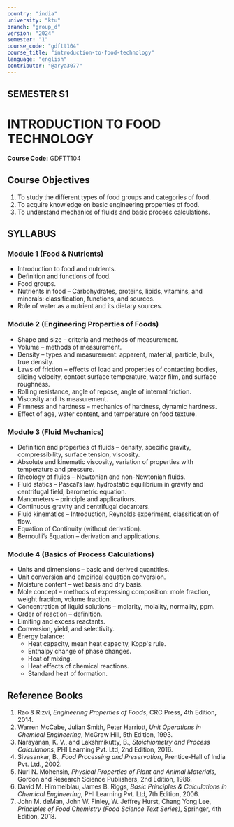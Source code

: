 ```yaml
---
country: "india"
university: "ktu"
branch: "group_d"
version: "2024"
semester: "1"
course_code: "gdftt104"
course_title: "introduction-to-food-technology"
language: "english"
contributor: "@arya3077"
---
```


## SEMESTER S1
# INTRODUCTION TO FOOD TECHNOLOGY
**Course Code:** GDFTT104  

## Course Objectives
1. To study the different types of food groups and categories of food.  
2. To acquire knowledge on basic engineering properties of food.  
3. To understand mechanics of fluids and basic process calculations.  

## SYLLABUS  

### Module 1 (Food & Nutrients)  
* Introduction to food and nutrients.  
* Definition and functions of food.  
* Food groups.  
* Nutrients in food – Carbohydrates, proteins, lipids, vitamins, and minerals: classification, functions, and sources.  
* Role of water as a nutrient and its dietary sources.  

### Module 2 (Engineering Properties of Foods)  
* Shape and size – criteria and methods of measurement.  
* Volume – methods of measurement.  
* Density – types and measurement: apparent, material, particle, bulk, true density.  
* Laws of friction – effects of load and properties of contacting bodies, sliding velocity, contact surface temperature, water film, and surface roughness.  
* Rolling resistance, angle of repose, angle of internal friction.  
* Viscosity and its measurement.  
* Firmness and hardness – mechanics of hardness, dynamic hardness.  
* Effect of age, water content, and temperature on food texture.  

### Module 3 (Fluid Mechanics)  
* Definition and properties of fluids – density, specific gravity, compressibility, surface tension, viscosity.  
* Absolute and kinematic viscosity, variation of properties with temperature and pressure.  
* Rheology of fluids – Newtonian and non-Newtonian fluids.  
* Fluid statics – Pascal’s law, hydrostatic equilibrium in gravity and centrifugal field, barometric equation.  
* Manometers – principle and applications.  
* Continuous gravity and centrifugal decanters.  
* Fluid kinematics – Introduction, Reynolds experiment, classification of flow.  
* Equation of Continuity (without derivation).  
* Bernoulli’s Equation – derivation and applications.  

### Module 4 (Basics of Process Calculations)  
* Units and dimensions – basic and derived quantities.  
* Unit conversion and empirical equation conversion.  
* Moisture content – wet basis and dry basis.  
* Mole concept – methods of expressing composition: mole fraction, weight fraction, volume fraction.  
* Concentration of liquid solutions – molarity, molality, normality, ppm.  
* Order of reaction – definition.  
* Limiting and excess reactants.  
* Conversion, yield, and selectivity.  
* Energy balance:  
  - Heat capacity, mean heat capacity, Kopp's rule.  
  - Enthalpy change of phase changes.  
  - Heat of mixing.  
  - Heat effects of chemical reactions.  
  - Standard heat of formation.  

## Reference Books
1. Rao & Rizvi, *Engineering Properties of Foods*, CRC Press, 4th Edition, 2014.  
2. Warren McCabe, Julian Smith, Peter Harriott, *Unit Operations in Chemical Engineering*, McGraw Hill, 5th Edition, 1993.  
3. Narayanan, K. V., and Lakshmikutty, B., *Stoichiometry and Process Calculations*, PHI Learning Pvt. Ltd, 2nd Edition, 2016.  
4. Sivasankar, B., *Food Processing and Preservation*, Prentice-Hall of India Pvt. Ltd., 2002.  
5. Nuri N. Mohensin, *Physical Properties of Plant and Animal Materials*, Gordon and Research Science Publishers, 2nd Edition, 1986.  
6. David M. Himmelblau, James B. Riggs, *Basic Principles & Calculations in Chemical Engineering*, PHI Learning Pvt. Ltd, 7th Edition, 2006.  
7. John M. deMan, John W. Finley, W. Jeffrey Hurst, Chang Yong Lee, *Principles of Food Chemistry (Food Science Text Series)*, Springer, 4th Edition, 2018.  
